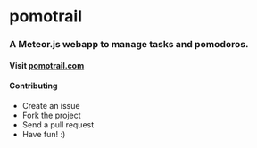 pomotrail
======

### A Meteor.js webapp to manage tasks and pomodoros.

#### Visit [pomotrail.com](pomotrail.com)

#### Contributing

- Create an issue
- Fork the project
- Send a pull request
- Have fun! :)






